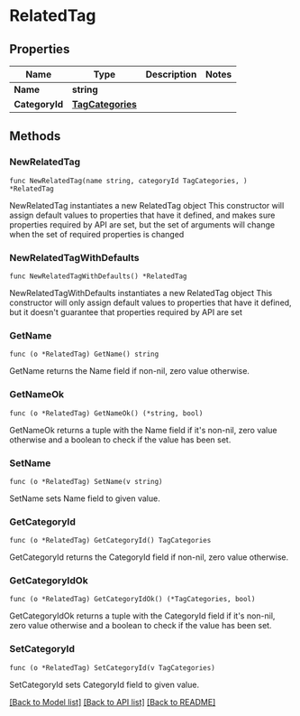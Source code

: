 # RelatedTag

## Properties

Name | Type | Description | Notes
------------ | ------------- | ------------- | -------------
**Name** | **string** |  | 
**CategoryId** | [**TagCategories**](TagCategories.md) |  | 

## Methods

### NewRelatedTag

`func NewRelatedTag(name string, categoryId TagCategories, ) *RelatedTag`

NewRelatedTag instantiates a new RelatedTag object
This constructor will assign default values to properties that have it defined,
and makes sure properties required by API are set, but the set of arguments
will change when the set of required properties is changed

### NewRelatedTagWithDefaults

`func NewRelatedTagWithDefaults() *RelatedTag`

NewRelatedTagWithDefaults instantiates a new RelatedTag object
This constructor will only assign default values to properties that have it defined,
but it doesn't guarantee that properties required by API are set

### GetName

`func (o *RelatedTag) GetName() string`

GetName returns the Name field if non-nil, zero value otherwise.

### GetNameOk

`func (o *RelatedTag) GetNameOk() (*string, bool)`

GetNameOk returns a tuple with the Name field if it's non-nil, zero value otherwise
and a boolean to check if the value has been set.

### SetName

`func (o *RelatedTag) SetName(v string)`

SetName sets Name field to given value.


### GetCategoryId

`func (o *RelatedTag) GetCategoryId() TagCategories`

GetCategoryId returns the CategoryId field if non-nil, zero value otherwise.

### GetCategoryIdOk

`func (o *RelatedTag) GetCategoryIdOk() (*TagCategories, bool)`

GetCategoryIdOk returns a tuple with the CategoryId field if it's non-nil, zero value otherwise
and a boolean to check if the value has been set.

### SetCategoryId

`func (o *RelatedTag) SetCategoryId(v TagCategories)`

SetCategoryId sets CategoryId field to given value.



[[Back to Model list]](../README.md#documentation-for-models) [[Back to API list]](../README.md#documentation-for-api-endpoints) [[Back to README]](../README.md)


